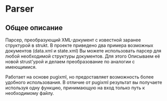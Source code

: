# Parser

## Общее описание
Парсер, преобразующий XML-документ с известной заранее структурой в strukt. В проекте приведено два примера возможных документов (data.xml и state.xml)
Вы можете использовать парсер для любой необходимой структуры документов. Для этого Описываем её новой strust'урой и делаем преобразование по аналогии с имеющимися.

Работает на основе pugixml, но предоставляет возможность более удобного использования. В отличие от pugixml результат вы получаете используя одну функцию, принимающую на вход только путь к необходимому файлу.